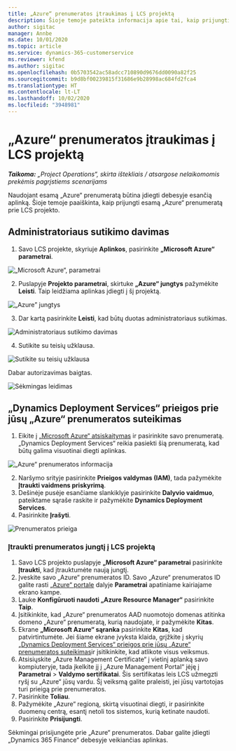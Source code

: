 ```yaml
---
title: „Azure“ prenumeratos įtraukimas į LCS projektą
description: Šioje temoje pateikta informacija apie tai, kaip prijungti „Azure“ prenumeratą prie LCS projekto.
author: sigitac
manager: Annbe
ms.date: 10/01/2020
ms.topic: article
ms.service: dynamics-365-customerservice
ms.reviewer: kfend
ms.author: sigitac
ms.openlocfilehash: 0b5703542ac58adcc710890d9676dd0090a82f25
ms.sourcegitcommit: b9d8bf00239815f31686e9b28998ac684fd2fca4
ms.translationtype: HT
ms.contentlocale: lt-LT
ms.lasthandoff: 10/02/2020
ms.locfileid: "3948981"
---
```

# <a name="add-an-azure-subscription-to-lcs-project"></a>„Azure“ prenumeratos įtraukimas į LCS projektą

_**Taikoma:** „Project Operations“, skirta ištekliais / atsargose nelaikomomis prekėmis pagrįstiems scenarijams_

Naudojant esamą „Azure“ prenumeratą būtina įdiegti debesyje esančią aplinką. Šioje temoje paaiškinta, kaip prijungti esamą „Azure“ prenumeratą prie LCS projekto. 

## <a name="grant-admin-consent"></a>Administratoriaus sutikimo davimas

1. Savo LCS projekte, skyriuje **Aplinkos**, pasirinkite **„Microsoft Azure“ parametrai**.

![„Microsoft Azure“, parametrai](./media/1MicrosoftAzureSettings.png)

2. Puslapyje **Projekto parametrai**, skirtuke **„Azure“ jungtys** pažymėkite **Leisti**. Taip leidžiama aplinkas įdiegti į šį projektą.

![„Azure” jungtys](./media/2AzureConnectors.png)

3. Dar kartą pasirinkite **Leisti**, kad būtų duotas administratoriaus sutikimas.

![Administratoriaus sutikimo davimas](./media/3GrantAdminConsent.png)

4. Sutikite su teisių užklausa.

![Sutikite su teisių užklausa](./media/4AcceptPermissionRequest.png)

Dabar autorizavimas baigtas. 

![Sėkmingas leidimas](./media/5AuthorizationComplete.png)

## <a name="provide-dynamics-deployment-services-access-to-your-azure-subscription"></a><a name="provide"></a>„Dynamics Deployment Services“ prieigos prie jūsų „Azure“ prenumeratos suteikimas

1. Eikite į [„Microsoft Azure“ atsiskaitymas](https://portal.azure.com/#blade/Microsoft\_Azure\_Billing/SubscriptionsBlade) ir pasirinkite savo prenumeratą. „Dynamics Deployment Services“ reikia pasiekti šią prenumeratą, kad būtų galima visuotinai diegti aplinkas.

![„Azure“ prenumeratos informacija](./media/6AzureSubscription.png)

2. Naršymo srityje pasirinkite **Prieigos valdymas (IAM)**, tada pažymėkite **Įtraukti vaidmens priskyrimą**.
3. Dešinėje pusėje esančiame slankiklyje pasirinkite **Dalyvio vaidmuo**, pateiktame sąraše raskite ir pažymėkite **Dynamics Deployment Services**. 
4. Pasirinkite **Įrašyti**.

![Prenumeratos prieiga](./media/7SubscriptionAccess.png)

### <a name="add-a-subscription-connector-to-an-lcs-project"></a>Įtraukti prenumeratos jungtį į LCS projektą

1. Savo LCS projekto puslapyje **„Microsoft Azure“ parametrai** pasirinkite **Įtraukti**, kad įtrauktumėte naują jungtį.
2. Įveskite savo „Azure“ prenumeratos ID. Savo „Azure“ prenumeratos ID galite rasti [„Azure“ portale](https://ms.portal.azure.com/) dalyje **Parametrai** apatiniame kairiajame ekrano kampe.
3. Lauke **Konfigūruoti naudoti „Azure Resource Manager“** pasirinkite **Taip**.
4. Įsitikinkite, kad „Azure“ prenumeratos AAD nuomotojo domenas atitinka domeno „Azure“ prenumeratą, kurią naudojate, ir pažymėkite **Kitas**.
5. Ekrane **„Microsoft Azure“ sąranka** pasirinkite **Kitas**, kad patvirtintumėte. Jei šiame ekrane įvyksta klaida, grįžkite į skyrių [„Dynamics Deployment Services“ prieigos prie jūsų „Azure“ prenumeratos suteikimas](#provide)ir įsitikinkite, kad atlikote visus veiksmus.
6. Atsisiųskite „Azure Management Certificate“ į vietinį aplanką savo kompiuteryje, tada įkelkite jį į „Azure Management Portal“ įėję į **Parametrai** > **Valdymo sertifikatai**. Šis sertifikatas leis LCS užmegzti ryšį su „Azure“ jūsų vardu. Šį veiksmą galite praleisti, jei jūsų vartotojas turi prieigą prie prenumeratos.
7. Pasirinkite **Toliau**.
8. Pažymėkite „Azure“ regioną, skirtą visuotinai diegti, ir pasirinkite duomenų centrą, esantį netoli tos sistemos, kurią ketinate naudoti.
9.  Pasirinkite **Prisijungti**.

Sėkmingai prisijungėte prie „Azure“ prenumeratos. Dabar galite įdiegti „Dynamics 365 Finance“ debesyje veikiančias aplinkas.


